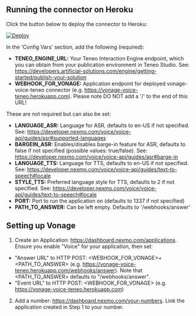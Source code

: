 ## Running the connector on Heroku

Click the button below to deploy the connector to Heroku:

[![Deploy](https://www.herokucdn.com/deploy/button.svg?classes=noborder)](https://heroku.com/deploy?template=https://github.com/delsolarvaldes/vonage-voice-teneo)

In the 'Config Vars' section, add the following (required):
* **TENEO_ENGINE_URL:** Your Teneo Interaction Engine endpoint, which you can obtain from your publication environment in Teneo Studio. See: https://developers.artificial-solutions.com/engine/getting-started/publish-your-solution
* **WEBHOOK_FOR_VONAGE:** Application endpoint for deployed vonage-voice-teneo connector (e.g. https://vonage-voice-teneo.herokuapp.com). Please note DO NOT add a '/' to the end of this URL!

These are not required but can also be set:
* **LANGUAGE_ASR:** Language for ASR, defaults to en-US if not specified. See: https://developer.nexmo.com/voice/voice-api/guides/asr#supported-languages
* **BARGEIN_ASR:** Enables/disables barge-in feature for ASR, defaults to false if not specified (possible values: true/false). See: https://developer.nexmo.com/voice/voice-api/guides/asr#barge-in
* **LANGUAGE_TTS:** Language for TTS, defaults to en-US if not specified. See: https://developer.nexmo.com/voice/voice-api/guides/text-to-speech#locale
* **STYLE_TTS:** Preferred language style for TTS, defaults to 2 if not specified. See: https://developer.nexmo.com/voice/voice-api/guides/text-to-speech#locale
* **PORT:** Port to run the application on (defaults to 1337 if not specified)
* **PATH_TO_ANSWER:** Can be left empty. Defaults to '/webhooks/answer'

## Setting up Vonage

1. Create an Application: https://dashboard.nexmo.com/applications.  Ensure you enable "Voice" for your application, then set:
* "Answer URL" to HTTP POST: <WEBHOOK_FOR_VONAGE>+<PATH_TO_ANSWER> (e.g. https://vonage-voice-teneo.herokuapp.com/webhooks/answer). Note that <PATH_TO_ANSWER> defaults to "/webhooks/answer".
* "Event URL" to HTTP POST: <WEBHOOK_FOR_VONAGE> (e.g. https://vonage-voice-teneo.herokuapp.com)
2. Add a number: https://dashboard.nexmo.com/your-numbers.  Link the application created in Step 1 to your number.